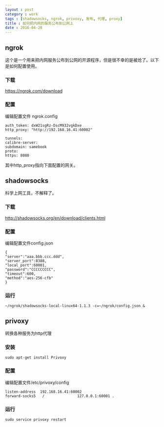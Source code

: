 ```yaml
---
layout : post
category : work
tags : [shadowsocks, ngrok, privoxy, 发布, 代理, proxy]
title : 如何把内网的服务公布到公网上
date : 2016-04-20
---
```


## ngrok<a id="sec-4-1" name="sec-4-1"></a>

这个是一个用来把内网服务公布到公网的开源程序，但是很不幸的是被炝了。以下是如何配置使用。

### 下载<a id="sec-4-1-1" name="sec-4-1-1"></a>

<https://ngrok.com/download>

### 配置<a id="sec-4-1-2" name="sec-4-1-2"></a>

编辑配置文件 ngrok.config

    auth_token: dxW21sgRz-DscM932vgkDxe
    http_proxy: "http://192.168.16.41:60002"
    
    tunnels:
    calibre-server:
    subdomain: samebook
    proto:
    https: 8080

其中http_proxy指向下面配置的网关。

## shadowsocks<a id="sec-4-2" name="sec-4-2"></a>

科学上网工具，不解释了。

### 下载<a id="sec-4-2-1" name="sec-4-2-1"></a>

<http://shadowsocks.org/en/download/clients.html>

### 配置<a id="sec-4-2-2" name="sec-4-2-2"></a>

编辑配置文件config.json

    {
    "server":"aaa.bbb.ccc.ddd",
    "server_port":8388,
    "local_port":60001,
    "password":"CCCCCCCCC",
    "timeout":600,
    "method":"aes-256-cfb"
    }

### 运行<a id="sec-4-2-3" name="sec-4-2-3"></a>

    ~/ngrok/shadowsocks-local-linux64-1.1.3 -c=~/ngrok/config.json &

## privoxy<a id="sec-4-3" name="sec-4-3"></a>

转换各种服务为http代理

### 安装<a id="sec-4-3-1" name="sec-4-3-1"></a>

    sudo apt-get install Privoxy

### 配置<a id="sec-4-3-2" name="sec-4-3-2"></a>

编辑配置文件/etc/privoxy/config

    listen-address  192.168.16.41:60002
    forward-socks5   /               127.0.0.1:60001 .

### 运行<a id="sec-4-3-3" name="sec-4-3-3"></a>

    sudo service privoxy restart
